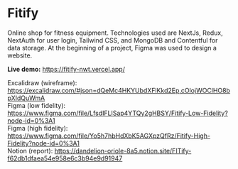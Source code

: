 # Fitify  

Online shop for fitness equipment.
Technologies used are NextJs, Redux, NextAuth for user login, Tailwind CSS, and MongoDB and Contentful
for data storage. At the beginning of a project, Figma was used to design a website. 

**Live demo:** https://fitify-nwt.vercel.app/

Excalidraw (wireframe): https://excalidraw.com/#json=dQeMc4HKYUbdXFlKkd2Ep,cOlojWOClHO8bpXIdQuWmA  
Figma (low fidelity): https://www.figma.com/file/LfsdIFLlSap4YTQy2gHBSY/Fitify-Low-Fidelity?node-id=0%3A1  
Figma (high fidelity): https://www.figma.com/file/Yo5h7hbHdXbK5AGXpzQfRz/Fitify-High-Fidelity?node-id=0%3A1  
Notion (report): https://dandelion-oriole-8a5.notion.site/FITify-f62db1dfaea54e958e6c3b94e9d91947  


